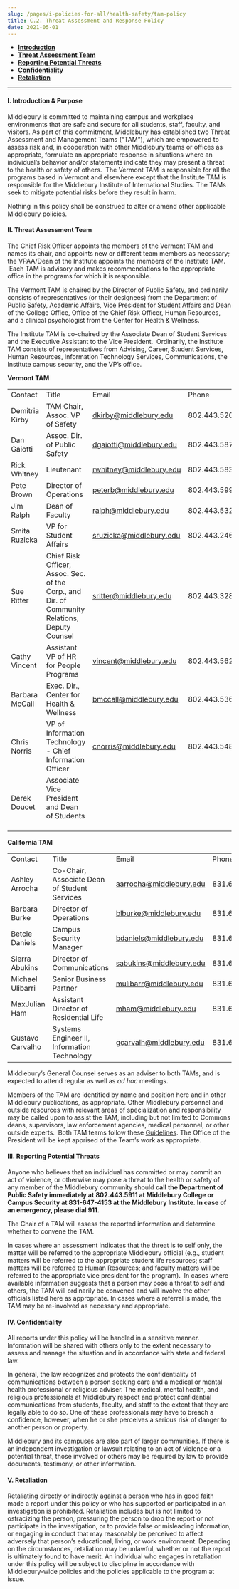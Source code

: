 ```yaml
---
slug: /pages/i-policies-for-all/health-safety/tam-policy
title: C.2. Threat Assessment and Response Policy
date: 2021-05-01
---
```

*   [**Introduction**](#i-introduction--purpose)
*   [**Threat Assessment Team**](#ii-threat-assessment-team)
*   [**Reporting Potential Threats**](#iiireporting-potential-threats)
*   [**Confidentiality**](#ivconfidentiality)
*   [**Retaliation**](#vretaliation)

---

#### **I. Introduction & Purpose**

Middlebury is committed to maintaining campus and workplace environments that are safe and secure for all students, staff, faculty, and visitors. As part of this commitment, Middlebury has established two Threat Assessment and Management Teams (“TAM”), which are empowered to assess risk and, in cooperation with other Middlebury teams or offices as appropriate, formulate an appropriate response in situations where an individual’s behavior and/or statements indicate they may present a threat to the health or safety of others.  The Vermont TAM is responsible for all the programs based in Vermont and elsewhere except that the Institute TAM is responsible for the Middlebury Institute of International Studies. The TAMs seek to mitigate potential risks before they result in harm.

Nothing in this policy shall be construed to alter or amend other applicable Middlebury policies.

#### **II. Threat Assessment Team**

The Chief Risk Officer appoints the members of the Vermont TAM and names its chair, and appoints new or different team members as necessary; the VPAA/Dean of the Institute appoints the members of the Institute TAM.  Each TAM is advisory and makes recommendations to the appropriate office in the programs for which it is responsible.

The Vermont TAM is chaired by the Director of Public Safety, and ordinarily consists of representatives (or their designees) from the Department of Public Safety, Academic Affairs, Vice President for Student Affairs and Dean of the College Office, Office of the Chief Risk Officer, Human Resources, and a clinical psychologist from the Center for Health & Wellness.

The Institute TAM is co-chaired by the Associate Dean of Student Services and the Executive Assistant to the Vice President.  Ordinarily, the Institute TAM consists of representatives from Advising, Career, Student Services, Human Resources, Information Technology Services, Communications, the Institute campus security, and the VP’s office.

**Vermont TAM**

<table><tbody><tr><td>Contact</td><td>Title</td><td>Email</td><td>Phone</td></tr><tr><td>Demitria Kirby</td><td>TAM Chair, Assoc. VP of Safety</td><td><a href="mailto:dkirby@middlebury.edu">dkirby@middlebury.edu</a>&nbsp;</td><td>802.443.5201</td></tr><tr><td>Dan Gaiotti</td><td>Assoc. Dir. of Public Safety</td><td><a href="mailto:dgaiotti@middlebury.edu">dgaiotti@middlebury.edu</a></td><td>802.443.5873</td></tr><tr><td>Rick Whitney</td><td>Lieutenant&nbsp;</td><td><a href="mailto:rwhitney@middlebury.edu">rwhitney@middlebury.edu</a></td><td>802.443.5836</td></tr><tr><td>Pete Brown</td><td>Director of Operations</td><td><a href="mailto:peterb@middlebury.edu">peterb@middlebury.edu</a></td><td>802.443.5996</td></tr><tr><td>Jim Ralph</td><td>Dean of Faculty</td><td><a href="mailto:smoorti@middlebury.edu">ralph@middlebury.edu</a></td><td>802.443.5320</td></tr><tr><td>Smita Ruzicka</td><td>VP for Student Affairs</td><td><a href="mailto:sruzicka@middlebury.edu">sruzicka@middlebury.edu</a></td><td>802.443.2465</td></tr><tr><td>Sue Ritter</td><td>Chief Risk Officer, Assoc. Sec. of the Corp., and Dir. of Community Relations, Deputy Counsel</td><td><a href="mailto:sritter@middlebury.edu">sritter@middlebury.edu</a></td><td>802.443.3289</td></tr><tr><td>Cathy Vincent</td><td>Assistant VP of HR for People Programs</td><td><a href="mailto: vincent@middlebury.edu">vincent@middlebury.edu</a></td><td>802.443.5624</td></tr><tr><td>Barbara McCall</td><td>Exec. Dir., Center for Health &amp; Wellness</td><td><a href="mailto:bmccall@middlebury.edu">bmccall@middlebury.edu</a></td><td>802.443.5361</td></tr><tr><td>Chris Norris</td><td>VP of Information Technology - Chief Information Officer</td><td><a href="mailto:cnorris@middlebury.edu">cnorris@middlebury.edu</a></td><td>802.443.5480</td></tr><tr><td>Derek Doucet</td><td>Associate Vice President and Dean of Students &nbsp;</td><td>&nbsp;</td><td>&nbsp;</td></tr></tbody></table>

**California TAM**

<table><tbody><tr><td>Contact</td><td>Title</td><td>Email</td><td>Phone</td></tr><tr><td>Ashley Arrocha</td><td>Co-Chair, Associate Dean of Student Services</td><td><a href="mailto:aarrocha@middlebury.edu">aarrocha@middlebury.edu</a></td><td>831.647.4654</td></tr><tr><td>Barbara Burke</td><td>Director of Operations</td><td><a href="mailto:blburke@middlebury.edu">blburke@middlebury.edu</a></td><td>831.647.3513</td></tr><tr><td>Betcie Daniels</td><td>Campus Security Manager</td><td><a href="mailto:bdaniels@middlebury.edu">bdaniels@middlebury.edu</a></td><td>831.647.4153</td></tr><tr><td>Sierra Abukins</td><td>Director of Communications</td><td><a href="mailto:sabukins@middlebury.edu">sabukins@middlebury.edu</a></td><td>831.647.6606</td></tr><tr><td>Michael Ulibarri</td><td>Senior Business Partner</td><td><a href="mailto:mulibarr@middlebury.edu">mulibarr@middlebury.edu</a></td><td>831.647.6404</td></tr><tr><td>MaxJulian Ham</td><td>Assistant Director of Residential Life</td><td><a href="mailto:mham@middlebury.edu">mham@middlebury.edu</a></td><td>831.647.6442</td></tr><tr><td>Gustavo Carvalho</td><td>Systems Engineer II, Information Technology</td><td><a href="mailto:gcarvalh@middlebury.edu">gcarvalh@middlebury.edu</a></td><td>831.647.6658</td></tr></tbody></table>

Middlebury’s General Counsel serves as an adviser to both TAMs, and is expected to attend regular as well as _ad hoc_ meetings.

Members of the TAM are identified by name and position here and in other Middlebury publications, as appropriate. Other Middlebury personnel and outside resources with relevant areas of specialization and responsibility may be called upon to assist the TAM, including but not limited to Commons deans, supervisors, law enforcement agencies, medical personnel, or other outside experts.  Both TAM teams follow these [Guidelines](/assets/guidelines_tam_activities.pdf). The Office of the President will be kept apprised of the Team’s work as appropriate.

#### **III. Reporting Potential Threats**

Anyone who believes that an individual has committed or may commit an act of violence, or otherwise may pose a threat to the health or safety of any member of the Middlebury community should **call the Department of Public Safety immediately at** **802.443.5911 at Middlebury College or Campus Security at 831-647-4153 at the Middlebury Institute**. **In case of an emergency, please dial 911.**

The Chair of a TAM will assess the reported information and determine whether to convene the TAM.

In cases where an assessment indicates that the threat is to self only, the matter will be referred to the appropriate Middlebury official (e.g., student matters will be referred to the appropriate student life resources; staff matters will be referred to Human Resources; and faculty matters will be referred to the appropriate vice president for the program).  In cases where available information suggests that a person may pose a threat to self and others, the TAM will ordinarily be convened and will involve the other officials listed here as appropriate. In cases where a referral is made, the TAM may be re-involved as necessary and appropriate.

#### **IV. Confidentiality**

All reports under this policy will be handled in a sensitive manner. Information will be shared with others only to the extent necessary to assess and manage the situation and in accordance with state and federal law.

In general, the law recognizes and protects the confidentiality of communications between a person seeking care and a medical or mental health professional or religious adviser. The medical, mental health, and religious professionals at Middlebury respect and protect confidential communications from students, faculty, and staff to the extent that they are legally able to do so. One of these professionals may have to breach a confidence, however, when he or she perceives a serious risk of danger to another person or property.

Middlebury and its campuses are also part of larger communities. If there is an independent investigation or lawsuit relating to an act of violence or a potential threat, those involved or others may be required by law to provide documents, testimony, or other information.

#### **V. Retaliation**

Retaliating directly or indirectly against a person who has in good faith made a report under this policy or who has supported or participated in an investigation is prohibited. Retaliation includes but is not limited to ostracizing the person, pressuring the person to drop the report or not participate in the investigation, or to provide false or misleading information, or engaging in conduct that may reasonably be perceived to affect adversely that person’s educational, living, or work environment. Depending on the circumstances, retaliation may be unlawful, whether or not the report is ultimately found to have merit. An individual who engages in retaliation under this policy will be subject to discipline in accordance with Middlebury-wide policies and the policies applicable to the program at issue.
